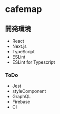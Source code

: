 # cafemap

## 開発環境

- React
- Next.js
- TypeScript
- ESLint
- ESLint for Typescript


### ToDo

- Jest
- styleComponent
- GraphQL
- Firebase
- CI


